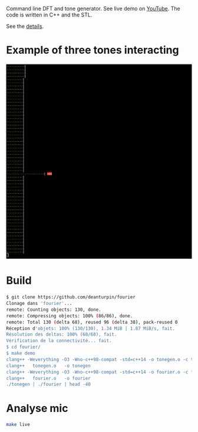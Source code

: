 Command line DFT and tone generator. See live demo on
[YouTube](https://www.youtube.com/watch?v=hwsOKpBg6zo). The code is written in
C++ and the STL.

See the [details](details.md).

# Example of three tones interacting
![](fourier.gif)

# Build
```bash
$ git clone https://github.com/deanturpin/fourier
Clonage dans 'fourier'...
remote: Counting objects: 130, done.
remote: Compressing objects: 100% (86/86), done.
remote: Total 130 (delta 68), reused 96 (delta 38), pack-reused 0
Réception d'objets: 100% (130/130), 1.34 MiB | 1.87 MiB/s, fait.
Résolution des deltas: 100% (68/68), fait.
Vérification de la connectivité... fait.
$ cd fourier/
$ make demo
clang++ -Weverything -O3 -Wno-c++98-compat -std=c++14 -o tonegen.o -c tonegen.cpp
clang++   tonegen.o   -o tonegen
clang++ -Weverything -O3 -Wno-c++98-compat -std=c++14 -o fourier.o -c fourier.cpp
clang++   fourier.o   -o fourier
./tonegen | ./fourier | head -40
```

# Analyse mic
```bash
make live
```
